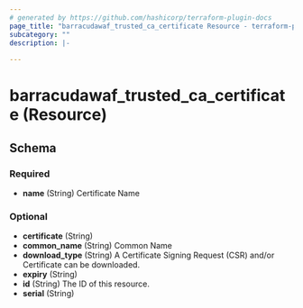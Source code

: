 ```yaml
---
# generated by https://github.com/hashicorp/terraform-plugin-docs
page_title: "barracudawaf_trusted_ca_certificate Resource - terraform-provider-barracudawaf"
subcategory: ""
description: |-
  
---
```


# barracudawaf_trusted_ca_certificate (Resource)





<!-- schema generated by tfplugindocs -->
## Schema

### Required

- **name** (String) Certificate Name

### Optional

- **certificate** (String)
- **common_name** (String) Common Name
- **download_type** (String) A Certificate Signing Request (CSR) and/or Certificate can be downloaded.
- **expiry** (String)
- **id** (String) The ID of this resource.
- **serial** (String)


